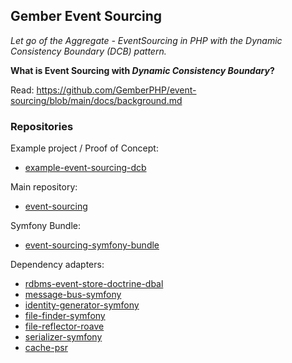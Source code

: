 ## Gember Event Sourcing

_Let go of the Aggregate - EventSourcing in PHP with the Dynamic Consistency Boundary (DCB) pattern._

**What is Event Sourcing with _Dynamic Consistency Boundary_?**

Read: https://github.com/GemberPHP/event-sourcing/blob/main/docs/background.md

### Repositories

Example project / Proof of Concept:
- [example-event-sourcing-dcb](https://github.com/GemberPHP/example-event-sourcing-dcb)

Main repository:
- [event-sourcing](https://github.com/GemberPHP/event-sourcing)

Symfony Bundle:
- [event-sourcing-symfony-bundle](https://github.com/GemberPHP/event-sourcing-symfony-bundle)

Dependency adapters:
- [rdbms-event-store-doctrine-dbal](https://github.com/GemberPHP/rdbms-event-store-doctrine-dbal)
- [message-bus-symfony](https://github.com/GemberPHP/message-bus-symfony)
- [identity-generator-symfony](https://github.com/GemberPHP/identity-generator-symfony)
- [file-finder-symfony](https://github.com/GemberPHP/file-finder-symfony)
- [file-reflector-roave](https://github.com/GemberPHP/file-reflector-roave)
- [serializer-symfony](https://github.com/GemberPHP/serializer-symfony)
- [cache-psr](https://github.com/GemberPHP/cache-psr)

